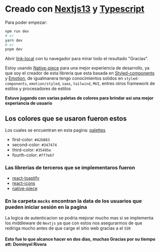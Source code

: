 # Creado con [Nextjs13][] y [Typescript][]

Para poder empezar:

```bash
npm run dev
# or
yarn dev
# or
pnpm dev
```

Abrir [link-local][] con tu navegador para mirar todo el resultado "Gracias".

Estoy usando [Native-piece][] para una mejor experiencia de desarrollo,
ya que soy el creador de esta librería que esta basada en [Styled-components][]
y [Emotion][], de igualmanera tengo conocimientos solidos en `styled-components`,
`emotion/styled`, `saas`, `tailwind`, `MUI`, entres otros framework de estilos y
procesadores de estilos

**Estuve jugando con varias paletas de colores para brindar asi una
mejor experiancia de usuario**

## Los colores que se usaron fueron estos

Los cuales se encuentran en esta pagina: [palettes][]

* first-color: `#42b883`
* second-color: `#347474`
* third-color: `#35495e`
* fourth-color: `#ff7e67`

### Las librerias de terceros que se implementaros fueron

* [react-toastify][]
* [react-icons][]
* [native-piece][]

### En la carpeta `mocks` encontran la data de los usuarios que pueden iniciar sesión en la pagina

La logica de autenticacion se podria mejorar mucho mas si se implementa los middleware de `Nextjs` ya que con estos nos asegurarmos de que rediriga mucho antes de que carge el sitio web gracias a el `SSR`

#### Esto fue lo que alcance hacer en dos dias, muchas Gracias por su tiempo att: Dominyel Rivera

[emotion]: https://emotion.sh
[nextjs13]: https://nextjs.org/
[link-local]: http://localhost:3000
[native-piece]: https://native-piece
[typescript]: https://www.typescriptlang.org/
[styled-components]: https://styled-components.com/
[react-icons]: https://react-icons.github.io/react-icons
[palettes]: https://palettes.shecodes.io/palettes/1238#palette
[react-toastify]: https://fkhadra.github.io/react-toastify/introduction
